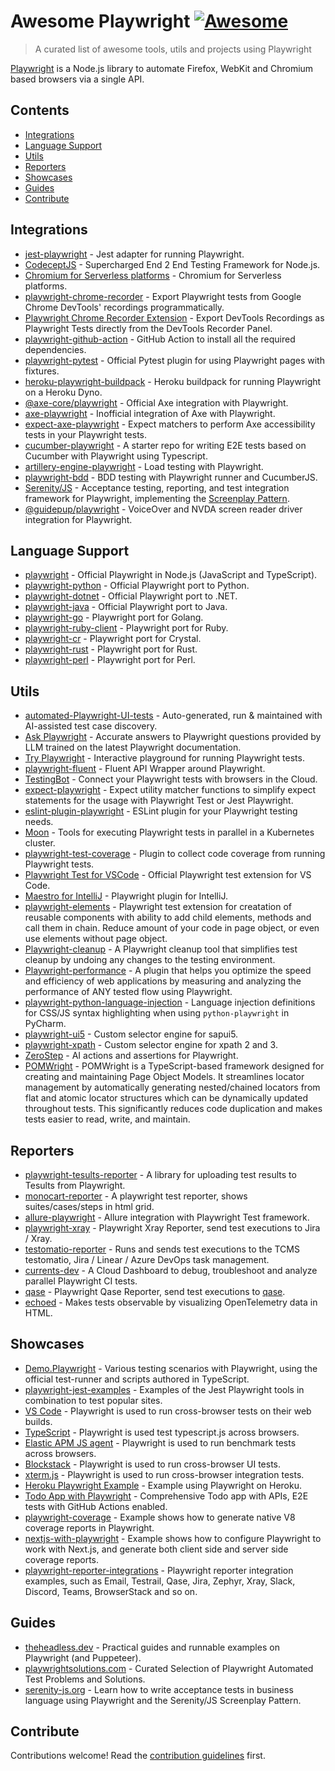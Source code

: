 # Awesome Playwright [![Awesome](https://awesome.re/badge.svg)](https://awesome.re)

> A curated list of awesome tools, utils and projects using Playwright

[Playwright](https://github.com/microsoft/playwright) is a Node.js library to automate Firefox, WebKit and Chromium based browsers via a single API.

## Contents

- [Integrations](#integrations)
- [Language Support](#language-support)
- [Utils](#utils)
- [Reporters](#reporters)
- [Showcases](#showcases)
- [Guides](#guides)
- [Contribute](#contribute)

## Integrations

- [jest-playwright](https://github.com/playwright-community/jest-playwright/) - Jest adapter for running Playwright.
- [CodeceptJS](https://github.com/Codeception/CodeceptJS) - Supercharged End 2 End Testing Framework for Node.js.
- [Chromium for Serverless platforms](https://github.com/Sparticuz/chromium?tab=readme-ov-file#usage-with-playwright) - Chromium for Serverless platforms.
- [playwright-chrome-recorder](https://github.com/AndrewUsher/playwright-chrome-recorder) - Export Playwright tests from Google Chrome DevTools' recordings programmatically.
- [Playwright Chrome Recorder Extension](https://github.com/AndrewUsher/playwright-recorder-extension) - Export DevTools Recordings as Playwright Tests directly from the DevTools Recorder Panel.
- [playwright-github-action](https://github.com/microsoft/playwright-github-action) - GitHub Action to install all the required dependencies.
- [playwright-pytest](https://github.com/microsoft/playwright-pytest/) - Official Pytest plugin for using Playwright pages with fixtures.
- [heroku-playwright-buildpack](https://github.com/mxschmitt/heroku-playwright-buildpack) - Heroku buildpack for running Playwright on a Heroku Dyno.
- [@axe-core/playwright](https://github.com/dequelabs/axe-core-npm/blob/develop/packages/playwright/README.md) - Official Axe integration with Playwright.
- [axe-playwright](https://github.com/abhinaba-ghosh/axe-playwright) - Inofficial integration of Axe with Playwright.
- [expect-axe-playwright](https://github.com/Widen/expect-axe-playwright) - Expect matchers to perform Axe accessibility tests in your Playwright tests.
- [cucumber-playwright](https://github.com/Tallyb/cucumber-playwright) - A starter repo for writing E2E tests based on Cucumber with Playwright using Typescript.
- [artillery-engine-playwright](https://github.com/artilleryio/artillery/tree/main/packages/artillery-engine-playwright) - Load testing with Playwright.
- [playwright-bdd](https://github.com/vitalets/playwright-bdd) - BDD testing with Playwright runner and CucumberJS.
- [Serenity/JS](https://serenity-js.org) - Acceptance testing, reporting, and test integration framework for Playwright, implementing the [Screenplay Pattern](https://serenity-js.org/handbook/design/screenplay-pattern/).
- [@guidepup/playwright](https://github.com/guidepup/guidepup-playwright) - VoiceOver and NVDA screen reader driver integration for Playwright.

## Language Support

- [playwright](https://git.io/JT2bj) - Official Playwright in Node.js (JavaScript and TypeScript).
- [playwright-python](https://github.com/microsoft/playwright-python) - Official Playwright port to Python.
- [playwright-dotnet](https://github.com/microsoft/playwright-dotnet) - Official Playwright port to .NET.
- [playwright-java](https://github.com/microsoft/playwright-java) - Official Playwright port to Java.
- [playwright-go](https://github.com/playwright-community/playwright-go) - Playwright port for Golang.
- [playwright-ruby-client](https://github.com/YusukeIwaki/playwright-ruby-client) - Playwright port for Ruby.
- [playwright-cr](https://github.com/naqvis/playwright-cr) - Playwright port for Crystal.
- [playwright-rust](https://github.com/octaltree/playwright-rust) - Playwright port for Rust.
- [playwright-perl](https://github.com/teodesian/playwright-perl) - Playwright port for Perl.

## Utils

- [automated-Playwright-UI-tests](https://github.com/OctoMind-dev) - Auto-generated, run & maintained with AI-assisted test case discovery.
- [Ask Playwright](https://ray.run/ask) - Accurate answers to Playwright questions provided by LLM trained on the latest Playwright documentation.
- [Try Playwright](https://try.playwright.tech) - Interactive playground for running Playwright tests.
- [playwright-fluent](https://github.com/hdorgeval/playwright-fluent) - Fluent API Wrapper around Playwright.
- [TestingBot](https://testingbot.com) - Connect your Playwright tests with browsers in the Cloud.
- [expect-playwright](https://github.com/playwright-community/expect-playwright) - Expect utility matcher functions to simplify expect statements for the usage with Playwright Test or Jest Playwright.
- [eslint-plugin-playwright](https://github.com/playwright-community/eslint-plugin-playwright) - ESLint plugin for your Playwright testing needs.
- [Moon](https://github.com/aerokube/moon) - Tools for executing Playwright tests in parallel in a Kubernetes cluster.
- [playwright-test-coverage](https://github.com/anishkny/playwright-test-coverage) - Plugin to collect code coverage from running Playwright tests.
- [Playwright Test for VSCode](https://marketplace.visualstudio.com/items?itemName=ms-playwright.playwright) - Official Playwright test extension for VS Code.
- [Maestro for IntelliJ](https://plugins.jetbrains.com/plugin/18100-maestro) - Playwright plugin for IntelliJ.
- [playwright-elements](https://danteukraine.github.io/playwright-elements) - Playwright test extension for creatation of reusable components with ability to add child elements, methods and call them in chain. Reduce amount of your code in page object, or even use elements without page object.
- [Playwright-cleanup](https://www.npmjs.com/package/playwright-cleanup) - A Playwright cleanup tool that simplifies test cleanup by undoing any changes to the testing environment.
- [Playwright-performance](https://www.npmjs.com/package/playwright-performance) - A plugin that helps you optimize the speed and efficiency of web applications by measuring and analyzing the performance of ANY tested flow using Playwright.
- [playwright-python-language-injection](https://github.com/Mattwmaster58/playwright-python-language-injection) - Language injection definitions for CSS/JS syntax highlighting when using `python-playwright` in PyCharm.
- [playwright-ui5](https://github.com/detachhead/playwright-ui5) - Custom selector engine for sapui5.
- [playwright-xpath](https://github.com/detachhead/playwright-xpath) - Custom selector engine for xpath 2 and 3.
- [ZeroStep](https://github.com/zerostep-ai/zerostep) - AI actions and assertions for Playwright.
- [POMWright](https://github.com/DyHex/POMWright) - POMWright is a TypeScript-based framework designed for creating and maintaining Page Object Models. It streamlines locator management by automatically generating nested/chained locators from flat and atomic locator structures which can be dynamically updated throughout tests. This significantly reduces code duplication and makes tests easier to read, write, and maintain.

## Reporters

- [playwright-tesults-reporter](https://github.com/tesults/playwright-tesults-reporter) - A library for uploading test results to Tesults from Playwright.
- [monocart-reporter](https://github.com/cenfun/monocart-reporter) - A playwright test reporter, shows suites/cases/steps in html grid.
- [allure-playwright](https://github.com/allure-framework/allure-js/tree/master/packages/allure-playwright) - Allure integration with Playwright Test framework.
- [playwright-xray](https://github.com/inluxc/playwright-xray) - Playwright Xray Reporter, send test executions to Jira / Xray.
- [testomatio-reporter](https://github.com/testomatio/reporter) - Runs and sends test executions to the TCMS testomatio, Jira / Linear / Azure DevOps task management.
- [currents-dev](https://currents.dev/) - A Cloud Dashboard to debug, troubleshoot and analyze parallel Playwright CI tests.
- [qase](https://github.com/qase-tms/qase-javascript/tree/master/qase-playwright) - Playwright Qase Reporter, send test executions to [qase](https://qase.io/).
- [echoed](https://github.com/mrasu/echoed) - Makes tests observable by visualizing OpenTelemetry data in HTML.

## Showcases

- [Demo.Playwright](https://github.com/MarcusFelling/Demo.Playwright) - Various testing scenarios with Playwright, using the official test-runner and scripts authored in TypeScript.
- [playwright-jest-examples](https://github.com/playwright-community/playwright-jest-examples) - Examples of the Jest Playwright tools in combination to test popular sites.
- [VS Code](https://github.com/microsoft/vscode) - Playwright is used to run cross-browser tests on their web builds.
- [TypeScript](https://github.com/microsoft/TypeScript) - Playwright is used test typescript.js across browsers.
- [Elastic APM JS agent](https://github.com/elastic/apm-agent-rum-js) - Playwright is used to run benchmark tests across browsers.
- [Blockstack](https://github.com/blockstack/ux) - Playwright is used to run cross-browser UI tests.
- [xterm.js](https://github.com/xtermjs/xterm.js) - Playwright is used to run cross-browser integration tests.
- [Heroku Playwright Example](https://github.com/mxschmitt/heroku-playwright-example) - Example using Playwright on Heroku.
- [Todo App with Playwright](https://github.com/burakkantarci/playwright-todo-app) - Comprehensive Todo app with APIs, E2E tests with GitHub Actions enabled.
- [playwright-coverage](https://github.com/cenfun/playwright-coverage) - Example shows how to generate native V8 coverage reports in Playwright.
- [nextjs-with-playwright](https://github.com/cenfun/nextjs-with-playwright) - Example shows how to configure Playwright to work with Next.js, and generate both client side and server side coverage reports.
- [playwright-reporter-integrations](https://github.com/cenfun/playwright-reporter-integrations) - Playwright reporter integration examples, such as Email, Testrail, Qase, Jira, Zephyr, Xray, Slack, Discord, Teams, BrowserStack and so on.

## Guides

- [theheadless.dev](https://www.checklyhq.com/learn/headless/) - Practical guides and runnable examples on Playwright (and Puppeteer).
- [playwrightsolutions.com](https://playwrightsolutions.com) - Curated Selection of Playwright Automated Test Problems and Solutions.
- [serenity-js.org](https://serenity-js.org/handbook/web-testing/your-first-web-scenario/) - Learn how to write acceptance tests in business language using Playwright and the Serenity/JS Screenplay Pattern.

## Contribute

Contributions welcome! Read the [contribution guidelines](https://github.com/mxschmitt/awesome-playwright/blob/master/CONTRIBUTING.md) first.
